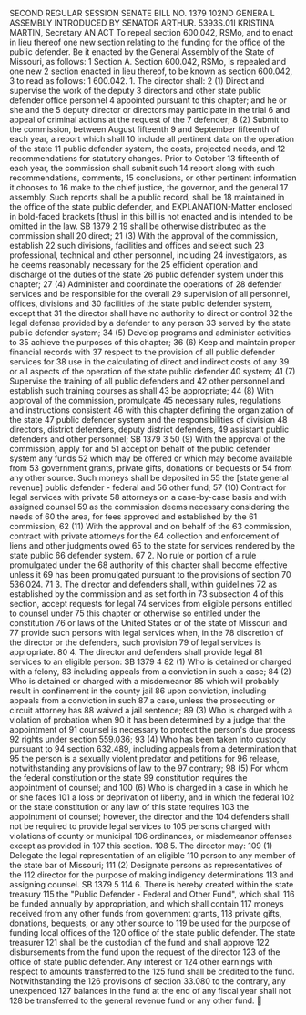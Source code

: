 SECOND REGULAR SESSION
SENATE BILL NO. 1379
102ND GENERA L ASSEMBLY
INTRODUCED BY SENATOR ARTHUR.
5393S.01I KRISTINA MARTIN, Secretary
AN ACT
To repeal section 600.042, RSMo, and to enact in lieu thereof one new section relating to the
funding for the office of the public defender.
Be it enacted by the General Assembly of the State of Missouri, as follows:
1 Section A. Section 600.042, RSMo, is repealed and one new
2 section enacted in lieu thereof, to be known as section 600.042,
3 to read as follows:
1 600.042. 1. The director shall:
2 (1) Direct and supervise the work of the deputy
3 directors and other state public defender office personnel
4 appointed pursuant to this chapter; and he or she and the
5 deputy director or directors may participate in the trial
6 and appeal of criminal actions at the request of the
7 defender;
8 (2) Submit to the commission, between August fifteenth
9 and September fifteenth of each year, a report which shall
10 include all pertinent data on the operation of the state
11 public defender system, the costs, projected needs, and
12 recommendations for statutory changes. Prior to October
13 fifteenth of each year, the commission shall submit such
14 report along with such recommendations, comments,
15 conclusions, or other pertinent information it chooses to
16 make to the chief justice, the governor, and the general
17 assembly. Such reports shall be a public record, shall be
18 maintained in the office of the state public defender, and
EXPLANATION-Matter enclosed in bold-faced brackets [thus] in this bill is not enacted
and is intended to be omitted in the law.
SB 1379 2
19 shall be otherwise distributed as the commission shall
20 direct;
21 (3) With the approval of the commission, establish
22 such divisions, facilities and offices and select such
23 professional, technical and other personnel, including
24 investigators, as he deems reasonably necessary for the
25 efficient operation and discharge of the duties of the state
26 public defender system under this chapter;
27 (4) Administer and coordinate the operations of
28 defender services and be responsible for the overall
29 supervision of all personnel, offices, divisions and
30 facilities of the state public defender system, except that
31 the director shall have no authority to direct or control
32 the legal defense provided by a defender to any person
33 served by the state public defender system;
34 (5) Develop programs and administer activities to
35 achieve the purposes of this chapter;
36 (6) Keep and maintain proper financial records with
37 respect to the provision of all public defender services for
38 use in the calculating of direct and indirect costs of any
39 or all aspects of the operation of the state public defender
40 system;
41 (7) Supervise the training of all public defenders and
42 other personnel and establish such training courses as shall
43 be appropriate;
44 (8) With approval of the commission, promulgate
45 necessary rules, regulations and instructions consistent
46 with this chapter defining the organization of the state
47 public defender system and the responsibilities of division
48 directors, district defenders, deputy district defenders,
49 assistant public defenders and other personnel;
SB 1379 3
50 (9) With the approval of the commission, apply for and
51 accept on behalf of the public defender system any funds
52 which may be offered or which may become available from
53 government grants, private gifts, donations or bequests or
54 from any other source. Such moneys shall be deposited in
55 the [state general revenue] public defender - federal and
56 other fund;
57 (10) Contract for legal services with private
58 attorneys on a case-by-case basis and with assigned counsel
59 as the commission deems necessary considering the needs of
60 the area, for fees approved and established by the
61 commission;
62 (11) With the approval and on behalf of the
63 commission, contract with private attorneys for the
64 collection and enforcement of liens and other judgments owed
65 to the state for services rendered by the state public
66 defender system.
67 2. No rule or portion of a rule promulgated under the
68 authority of this chapter shall become effective unless it
69 has been promulgated pursuant to the provisions of section
70 536.024.
71 3. The director and defenders shall, within guidelines
72 as established by the commission and as set forth in
73 subsection 4 of this section, accept requests for legal
74 services from eligible persons entitled to counsel under
75 this chapter or otherwise so entitled under the constitution
76 or laws of the United States or of the state of Missouri and
77 provide such persons with legal services when, in the
78 discretion of the director or the defenders, such provision
79 of legal services is appropriate.
80 4. The director and defenders shall provide legal
81 services to an eligible person:
SB 1379 4
82 (1) Who is detained or charged with a felony,
83 including appeals from a conviction in such a case;
84 (2) Who is detained or charged with a misdemeanor
85 which will probably result in confinement in the county jail
86 upon conviction, including appeals from a conviction in such
87 a case, unless the prosecuting or circuit attorney has
88 waived a jail sentence;
89 (3) Who is charged with a violation of probation when
90 it has been determined by a judge that the appointment of
91 counsel is necessary to protect the person's due process
92 rights under section 559.036;
93 (4) Who has been taken into custody pursuant to
94 section 632.489, including appeals from a determination that
95 the person is a sexually violent predator and petitions for
96 release, notwithstanding any provisions of law to the
97 contrary;
98 (5) For whom the federal constitution or the state
99 constitution requires the appointment of counsel; and
100 (6) Who is charged in a case in which he or she faces
101 a loss or deprivation of liberty, and in which the federal
102 or the state constitution or any law of this state requires
103 the appointment of counsel; however, the director and the
104 defenders shall not be required to provide legal services to
105 persons charged with violations of county or municipal
106 ordinances, or misdemeanor offenses except as provided in
107 this section.
108 5. The director may:
109 (1) Delegate the legal representation of an eligible
110 person to any member of the state bar of Missouri;
111 (2) Designate persons as representatives of the
112 director for the purpose of making indigency determinations
113 and assigning counsel.
SB 1379 5
114 6. There is hereby created within the state treasury
115 the "Public Defender - Federal and Other Fund", which shall
116 be funded annually by appropriation, and which shall contain
117 moneys received from any other funds from government grants,
118 private gifts, donations, bequests, or any other source to
119 be used for the purpose of funding local offices of the
120 office of the state public defender. The state treasurer
121 shall be the custodian of the fund and shall approve
122 disbursements from the fund upon the request of the director
123 of the office of state public defender. Any interest or
124 other earnings with respect to amounts transferred to the
125 fund shall be credited to the fund. Notwithstanding the
126 provisions of section 33.080 to the contrary, any unexpended
127 balances in the fund at the end of any fiscal year shall not
128 be transferred to the general revenue fund or any other fund.
